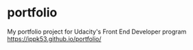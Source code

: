 # portfolio
My portfolio project for Udacity's Front End Developer program
https://ippk53.github.io/portfolio/